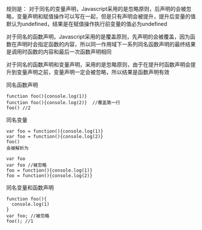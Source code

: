 规则是：
对于同名的变量声明，Javascript采用的是忽略原则，后声明的会被忽略，变量声明和赋值操作可以写在一起，但是只有声明会被提升，提升后变量的值默认为undefined，结果是在赋值操作执行前变量的值必为undefined

对于同名的函数声明，Javascript采用的是覆盖原则，先声明的会被覆盖，因为函数在声明时会指定函数的内容，所以同一作用域下一系列同名函数声明的最终结果是调用时函数的内容和最后一次函数声明相同

对于同名的函数声明和变量声明，采用的是忽略原则，由于在提升时函数声明会提升到变量声明之前，变量声明一定会被忽略，所以结果是函数声明有效

同名函数声明

```
function foo(){console.log(1)}
function foo(){console.log(2)}  //覆盖第一行
foo() //2
```


同名变量
```
var foo = function(){console.log(1)}
var foo = function(){console.log(2)}
foo()
会被解析为

var foo
var foo //被忽略
foo = function(){console.log(1)}
foo = function(){console.log(2)}
```

同名变量和函数声明
```
function foo(){
  console.log(1)
}
var foo; //被忽略
foo(); //1
```